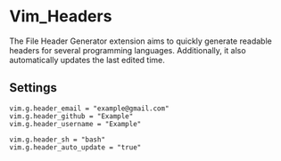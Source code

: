 # Vim_Headers

The File Header Generator extension aims to quickly generate readable headers for several programming languages. Additionally, it also automatically updates the last edited time.

## Settings

```
vim.g.header_email = "example@gmail.com"
vim.g.header_github = "Example"
vim.g.header_username = "Example"

vim.g.header_sh = "bash"
vim.g.header_auto_update = "true"
```
